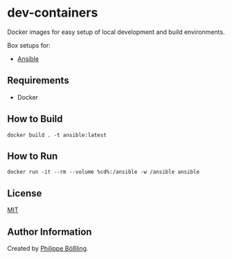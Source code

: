 # dev-containers

Docker images for easy setup of local development and build environments.

Box setups for:

- [Ansible](ansible/Dockerfile)

## Requirements

- Docker

## How to Build

    docker build . -t ansible:latest

## How to Run

    docker run -it --rm --volume %cd%:/ansible -w /ansible ansible

## License

[MIT](LICENSE)

## Author Information

Created by [Philippe Bößling](https://www.gihub.com/pboessling).
